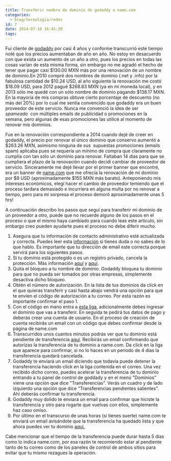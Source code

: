 ```yaml
---
title: Transferir nombre de dominio de godaddy a name.com
categories:
  - blog/tecnologia/redes
id: 7
date: 2014-07-16 16:41:29
tags:
---
```


Fui cliente de [godaddy](http://mx.godaddy.com/) por casi 4 años y conforme transcurrió este tiempo noté que los precios aumentaban de año en año. No estoy en desacuerdo con que exista un aumento de un año a otro, pues los precios en todas las cosas varían de esta misma forma, sin embargo no me agradó el hecho de tener que pagar casi $130.00 MXN más por una renovación de un nombre de dominio.En 2010 compré dos nombres de dominio (.net y .info) por la fabulosa cantidad de $10.24 USD, al año siguiente la renovación me costó $18.09 USD, para 2012 pagué $268.83 MXN (ya en mi moneda local), y en 2013 sólo me quedé con un sólo nombre de dominio pagando $138.17 MXN. En la mayoría de mis compras obtuve cierto porcentaje de descuento (no más del 20%) por lo cual me sentía convencido que godaddy era un buen proveedor de este servicio. Nunca me convenció la idea de ser _spameado_  con múltiples emails de publicidad o promociones en la semana, pero algunas de esas promociones las utilicé al momento de renovar mis dominios.

Fue en la renovación correspondiente a 2014 cuando dejé de creer en godaddy, el precio por renovar el único dominio que conservo aumentó a $263.26 MXN, asimismo ninguna de sus  supuestas promociones (emails spam) aplicaba pues se requería un mínimo de compra que claramente no cumplía con tan sólo un dominio para renovar. Faltaban 14 días para que se cumpliera el plazo de la renovación cuando decidí cambiar de proveedor de servicio. Sinceramente me dejé llevar por el primer banner que encontré, era un banner de [name.com](http://name.com) que me ofrecía la renovación de mi dominio por $8 USD (aproximadamente $155 MXN más barato). Anteponiendo mis intereses económicos, elegí hacer el cambio de proveedor temiendo que el proceso tardara demasiado e incurriera en alguna multa por no renovar a tiempo, pero para mi sorpresa el proceso demoró aproximadamente unas 5 hrs!

A continuación describo los pasos que seguí para transferir mi dominio de un proveedor a otro, puede que no recuerde alguno de los pasos en el proceso o que el mismo haya cambiado para cuando leas este artículo, sin embargo creo pueden ayudarte pues el proceso no debe diferir mucho.

1.  Asegura que tu información de contacto administrativo esté actualizada y correcta. Puedes leer esta [información](http://support.godaddy.com/help/article/418/cmo-actualizar-la-informacin-de-contacto-de-su-nombre-de-dominio?locale=es-ES&countrysite=es) si tienes duda o no sabes de lo que hablo. Es importante que tu dirección de email este correcta porque servirá para los siguientes pasos.
2.  Si tu dominio está protegido o es un registro privado, cancela la protección. Más información [aquí](http://support.godaddy.com/help/article/1292/cmo-cancelar-un-registro-protegido?locale=es-ES&countrysite=es) y [aquí](http://support.godaddy.com/help/article/1625/cmo-cancelar-el-registro-privado-de-sus-nombres-de-dominio?locale=es-ES&countrysite=es).
3.  Quita el bloqueo a tu nombre de dominio. Godaddy bloquea tu dominio para que no pueda ser tomados por otras empresas, simplemente desactiva dicho bloqueo.
4.  Obtén el número de autorización. En la lista de tus dominios da click en el que quieras transferir y casi hasta abajo vendrá una opción para que te envíen el código de autorización a tu correo. Por esta razón es importante confirmar el paso 1.
5.  Con el código en mano entra a [esta liga](https://www.name.com/domain-transfer), adicionalmente debes ingresar el dominio que vas a transferir. En seguida te pedirá tus datos de pago y deberás crear una cuenta de usuario. En el proceso de creación de cuenta recibirás un email con un código que debes confirmar desde la página de name.com
6.  Transcurridos unos cuantos minutos podrás ver que tu dominio está pendiente de transferencia [aquí](https://www.name.com/account/transfer). Recibirás un email confirmando que autorizas la transferencia de tu dominio a name.com. Da click en la liga que aparece para confirmar, si no lo haces en un periodo de 4 días la transferencia quedará cancelada.
7.  Godaddy te enviará un email diciendo que todavía puede detener la transferencia haciendo click en la liga contenida en el correo. Una vez recibido dicho correo, puedes acelerar la transferencia de tu dominio entrando a tu panel de control de goddady y en el menú "Dominios" viene una opción que dice "Transferencias". Verás un cuadro y de lado izquierdo una opción que dice "Transferencias pendientes salientes". Ahí deberás confirmar tu transferencia.
8.  Godaddy muy dolido te enviará un email para confirmar que hiciste la transferencia y otro para rogarte que vuelvas con ellos, simplemente haz caso omiso.
9.  Por último en el transcurso de unas horas (si tienes suerte) name.com te enviará un email avisándote que la transferencia ha quedado lista y que ahora puedes ver tu dominio [aquí.](https://www.name.com/account/domain)

Cabe mencionar que el tiempo de la transferencia puede durar hasta 5 días como lo indica name.com, por esa razón te recomiendo estar al pendiente tanto de tu correo como de los paneles de control de ambos sitios para evitar que tu mismo rezagues la operación.